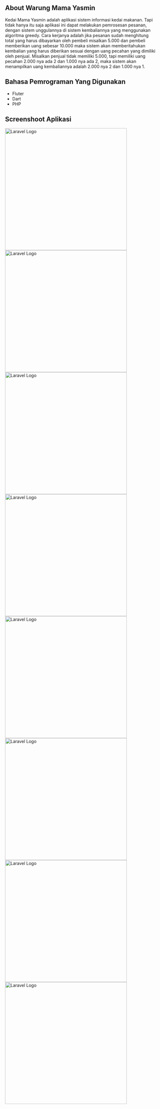 
## About Warung Mama Yasmin

Kedai Mama Yasmin adalah aplikasi sistem informasi kedai makanan. Tapi tidak hanya itu saja aplikasi ini dapat melakukan pemrosesan pesanan, dengan sistem unggulannya di sistem kembaliannya yang menggunakan algoritma greedy. Cara kerjanya adalah jika pesanan sudah menghitung total yang harus dibayarkan oleh pembeli misalkan 5.000 dan pembeli memberikan uang sebesar 10.000 maka sistem akan memberitahukan kembalian yang harus diberikan sesuai dengan uang pecahan yang dimiliki oleh penjual. Misalkan penjual tidak memiliki 5.000, tapi memiliki uang pecahan 2.000 nya ada 2 dan 1.000 nya ada 2, maka sistem akan menampilkan uang kembaliannya adalah 2.000 nya 2 dan 1.000 nya 1.

## Bahasa Pemrograman Yang Digunakan

- Fluter
- Dart
- PHP

## Screenshoot Aplikasi

<img src="https://alif.infonering.com/portofolio/kedai/kedai1.jpg" width="400" alt="Laravel Logo">
<img src="https://alif.infonering.com/portofolio/kedai/kedai2.jpg" width="400" alt="Laravel Logo">
<img src="https://alif.infonering.com/portofolio/kedai/kedai3.jpg" width="400" alt="Laravel Logo">
<img src="https://alif.infonering.com/portofolio/kedai/kedai4.jpg" width="400" alt="Laravel Logo">
<img src="https://alif.infonering.com/portofolio/kedai/kedai5.jpg" width="400" alt="Laravel Logo">
<img src="https://alif.infonering.com/portofolio/kedai/kedai6.jpg" width="400" alt="Laravel Logo">
<img src="https://alif.infonering.com/portofolio/kedai/kedai7.jpg" width="400" alt="Laravel Logo">
<img src="https://alif.infonering.com/portofolio/kedai/kedai8.jpg" width="400" alt="Laravel Logo">
